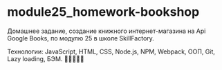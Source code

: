 # module25_homework-bookshop 

Домашнее задание, создание книжного интернет-магазина на Api Google Books, по модулю 25 в школе SkillFactory. 

Технологии: JavaScript, HTML, CSS, Node.js, NPM, Webpack, ООП, Git, Lazy loading, БЭМ. 📗📕📘📒📓